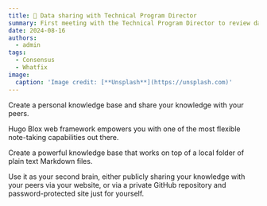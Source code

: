 ```yaml
---
title: 🧠 Data sharing with Technical Program Director
summary: First meeting with the Technical Program Director to review data available via Whatfix.
date: 2024-08-16
authors:
  - admin
tags:
  - Consensus
  - Whatfix
image:
  caption: 'Image credit: [**Unsplash**](https://unsplash.com)'
---
```


Create a personal knowledge base and share your knowledge with your peers.

Hugo Blox web framework empowers you with one of the most flexible note-taking capabilities out there.

Create a powerful knowledge base that works on top of a local folder of plain text Markdown files.

Use it as your second brain, either publicly sharing your knowledge with your peers via your website, or via a private GitHub repository and password-protected site just for yourself.


